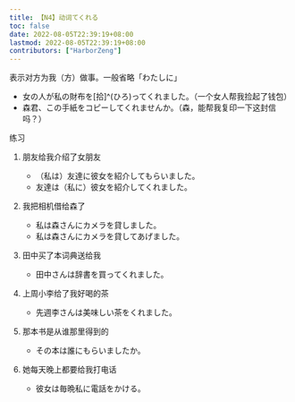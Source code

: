 ```yaml
---
title: 【N4】动词てくれる
toc: false
date: 2022-08-05T22:39:19+08:00
lastmod: 2022-08-05T22:39:19+08:00
contributors: ["HarborZeng"]
---
```


表示对方为我（方）做事。一般省略「わたしに」

- 女の人が私の財布を[拾]^(ひろ)ってくれました。（一个女人帮我捡起了钱包）
- 森君、この手紙をコピーしてくれませんか。（森，能帮我复印一下这封信吗？）

 练习

 1. 朋友给我介绍了女朋友

    - （私は）友達に彼女を紹介してもらいました。
    - 友達は（私に）彼女を紹介してくれました。

 2. 我把相机借给森了

    - 私は森さんにカメラを貸しました。
    - 私は森さんにカメラを貸してあげました。

 3. 田中买了本词典送给我

    - 田中さんは辞書を買ってくれました。

 4. 上周小李给了我好喝的茶

    - 先週李さんは美味しい茶をくれました。

 5. 那本书是从谁那里得到的

    - その本は誰にもらいましたか。

 6. 她每天晚上都要给我打电话

    - 彼女は毎晩私に電話をかける。

